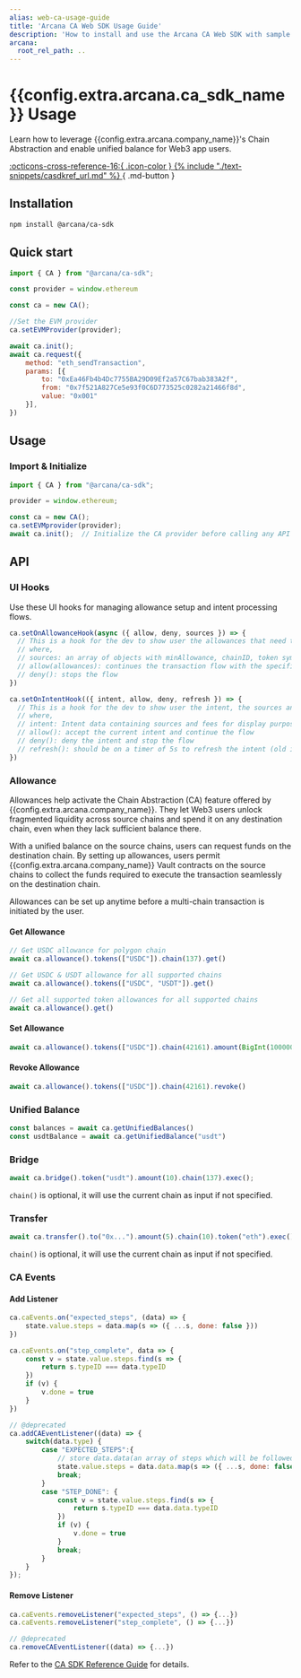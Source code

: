 ```yaml
---
alias: web-ca-usage-guide
title: 'Arcana CA Web SDK Usage Guide'
description: 'How to install and use the Arcana CA Web SDK with sample code and references.'
arcana:
  root_rel_path: ..
---
```


<!--
Note, this is a pure markdown file with no mkdocs related tags or keywords. It is a copy 
of the file in the `ca` repo: https://github.com/arcana-network/ca-sdk/blob/main/usage.md
-->

# {{config.extra.arcana.ca_sdk_name}} Usage

Learn how to leverage {{config.extra.arcana.company_name}}'s Chain Abstraction and enable unified balance for Web3 app users.

[:octicons-cross-reference-16:{ .icon-color } {% include "./text-snippets/casdkref_url.md" %} ](https://ca-sdk-ref-guide.netlify.app/){ .md-button }

## Installation

```sh
npm install @arcana/ca-sdk
```

## Quick start

```js
import { CA } from "@arcana/ca-sdk";

const provider = window.ethereum

const ca = new CA();

//Set the EVM provider  
ca.setEVMProvider(provider);

await ca.init();
await ca.request({
    method: "eth_sendTransaction",
    params: [{
        to: "0xEa46Fb4b4Dc7755BA29D09Ef2a57C67bab383A2f",
        from: "0x7f521A827Ce5e93f0C6D773525c0282a21466f8d",
        value: "0x001"
    }],
})
```

## Usage

### Import & Initialize

```js
import { CA } from "@arcana/ca-sdk";

provider = window.ethereum;

const ca = new CA();
ca.setEVMprovider(provider);
await ca.init();  // Initialize the CA provider before calling any API function
```

## API

### UI Hooks 

Use these UI hooks for managing allowance setup and intent processing flows.

```js
ca.setOnAllowanceHook(async ({ allow, deny, sources }) => {
  // This is a hook for the dev to show user the allowances that need to be setup for the current tx to happen
  // where,
  // sources: an array of objects with minAllowance, chainID, token symbol, etc.
  // allow(allowances): continues the transaction flow with the specified allowances; `allowances` is an array with the chosen allowance for each of the requirements (allowances.length === sources.length), either 'min', 'max', a bigint or a string
  // deny(): stops the flow
})

ca.setOnIntentHook(({ intent, allow, deny, refresh }) => {
  // This is a hook for the dev to show user the intent, the sources and associated fees
  // where,
  // intent: Intent data containing sources and fees for display purpose
  // allow(): accept the current intent and continue the flow
  // deny(): deny the intent and stop the flow
  // refresh(): should be on a timer of 5s to refresh the intent (old intents might fail due to fee changes if not refreshed)
})
```

### Allowance

Allowances help activate the Chain Abstraction (CA) feature offered by {{config.extra.arcana.company_name}}. They let Web3 users unlock fragmented liquidity across source chains and spend it on any destination chain, even when they lack sufficient balance there.

With a unified balance on the source chains, users can request funds on the destination chain. By setting up allowances, users permit {{config.extra.arcana.company_name}} Vault contracts on the source chains to collect the funds required to execute the transaction seamlessly on the destination chain.

Allowances can be set up anytime before a multi-chain transaction is initiated by the user.

#### Get Allowance

```js
// Get USDC allowance for polygon chain
await ca.allowance().tokens(["USDC"]).chain(137).get()

// Get USDC & USDT allowance for all supported chains
await ca.allowance().tokens(["USDC", "USDT"]).get()

// Get all supported token allowances for all supported chains
await ca.allowance().get()
```

#### Set Allowance

```js
await ca.allowance().tokens(["USDC"]).chain(42161).amount(BigInt(100000000000)).set()
```

#### Revoke Allowance

```js
await ca.allowance().tokens(["USDC"]).chain(42161).revoke()
```

### Unified Balance

```js
const balances = await ca.getUnifiedBalances()
const usdtBalance = await ca.getUnifiedBalance("usdt")
```

### Bridge

```js
await ca.bridge().token("usdt").amount(10).chain(137).exec();
```

`chain()` is optional, it will use the current chain as input if not specified.

### Transfer

```js
await ca.transfer().to("0x...").amount(5).chain(10).token("eth").exec()
```

`chain()` is optional, it will use the current chain as input if not specified.

### CA Events

#### Add Listener

```js
ca.caEvents.on("expected_steps", (data) => {
    state.value.steps = data.map(s => ({ ...s, done: false }))
})

ca.caEvents.on("step_complete", data => {
    const v = state.value.steps.find(s => {
        return s.typeID === data.typeID
    })
    if (v) {
        v.done = true
    }
})

// @deprecated
ca.addCAEventListener((data) => {
    switch(data.type) {
        case "EXPECTED_STEPS":{
            // store data.data(an array of steps which will be followed)
            state.value.steps = data.data.map(s => ({ ...s, done: false }))
            break;
        }
        case "STEP_DONE": {
            const v = state.value.steps.find(s => {
                return s.typeID === data.data.typeID
            })
            if (v) {
                v.done = true
            }
            break;
        }
    }
});
```

#### Remove Listener

```js
ca.caEvents.removeListener("expected_steps", () => {...})
ca.caEvents.removeListener("step_complete", () => {...})

// @deprecated
ca.removeCAEventListener((data) => {...})

```

Refer to the [CA SDK Reference Guide](https://ca-sdk-ref-guide.netlify.app/) for details.